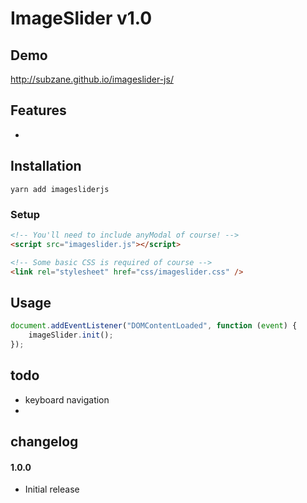 # ImageSlider v1.0

## Demo

http://subzane.github.io/imageslider-js/

## Features

-

## Installation

```
yarn add imagesliderjs
```

### Setup

```html
<!-- You'll need to include anyModal of course! -->
<script src="imageslider.js"></script>

<!-- Some basic CSS is required of course -->
<link rel="stylesheet" href="css/imageslider.css" />
```

## Usage

```javascript
document.addEventListener("DOMContentLoaded", function (event) {
	imageSlider.init();
});
```

## todo

- keyboard navigation
-

## changelog

#### 1.0.0

- Initial release

